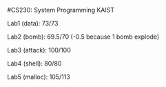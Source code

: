 #CS230: System Programming KAIST

Lab1 (data): 73/73


Lab2 (bomb): 69.5/70 (-0.5 because 1 bomb explode)


Lab3 (attack): 100/100


Lab4 (shell): 80/80


Lab5 (malloc): 105/113
